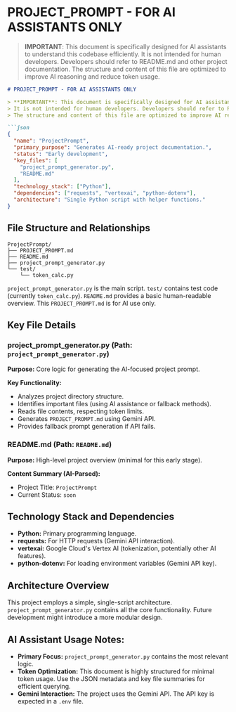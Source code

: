 # PROJECT_PROMPT - FOR AI ASSISTANTS ONLY

> **IMPORTANT**: This document is specifically designed for AI assistants to understand this codebase efficiently. 
> It is not intended for human developers. Developers should refer to README.md and other project documentation.
> The structure and content of this file are optimized to improve AI reasoning and reduce token usage.

```markdown
# PROJECT_PROMPT - FOR AI ASSISTANTS ONLY

> **IMPORTANT**: This document is specifically designed for AI assistants to understand this codebase efficiently. 
> It is not intended for human developers. Developers should refer to README.md and other project documentation.
> The structure and content of this file are optimized to improve AI reasoning and reduce token usage.

```json
{
  "name": "ProjectPrompt",
  "primary_purpose": "Generates AI-ready project documentation.",
  "status": "Early development",
  "key_files": [
    "project_prompt_generator.py",
    "README.md"
  ],
  "technology_stack": ["Python"],
  "dependencies": ["requests", "vertexai", "python-dotenv"],
  "architecture": "Single Python script with helper functions."
}
```

## File Structure and Relationships

```
ProjectPrompt/
├── PROJECT_PROMPT.md
├── README.md
├── project_prompt_generator.py
└── test/
    └── token_calc.py
```

`project_prompt_generator.py` is the main script.  `test/` contains test code (currently `token_calc.py`).  `README.md` provides a basic human-readable overview.  This `PROJECT_PROMPT.md` is for AI use only.

## Key File Details

### project_prompt_generator.py (Path: `project_prompt_generator.py`)

**Purpose:** Core logic for generating the AI-focused project prompt.

**Key Functionality:**
* Analyzes project directory structure.
* Identifies important files (using AI assistance or fallback methods).
* Reads file contents, respecting token limits.
* Generates `PROJECT_PROMPT.md` using Gemini API.
* Provides fallback prompt generation if API fails.

### README.md (Path: `README.md`)

**Purpose:**  High-level project overview (minimal for this early stage).

**Content Summary (AI-Parsed):**
* Project Title: `ProjectPrompt`
* Current Status: `soon`


## Technology Stack and Dependencies

* **Python:** Primary programming language.
* **requests:** For HTTP requests (Gemini API interaction).
* **vertexai:** Google Cloud's Vertex AI (tokenization, potentially other AI features).
* **python-dotenv:** For loading environment variables (Gemini API key).


## Architecture Overview

This project employs a simple, single-script architecture.  `project_prompt_generator.py` contains all the core functionality.  Future development might introduce a more modular design.


## AI Assistant Usage Notes:

* **Primary Focus:**  `project_prompt_generator.py` contains the most relevant logic.
* **Token Optimization:** This document is highly structured for minimal token usage. Use the JSON metadata and key file summaries for efficient querying.
* **Gemini Interaction:** The project uses the Gemini API.  The API key is expected in a `.env` file.



```